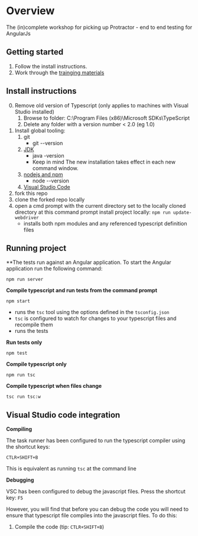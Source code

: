 # Overview
The (in)complete workshop for picking up Protractor - end to end testing for AngularJs

## Getting started

1. Follow the install instructions.
2. Work through the [trainging materials](training-guide.md)

## Install instructions

0. Remove old version of Typescript (only applies to machines with Visual Studio installed)
    1. Browse to folder: C:\Program Files (x86)\Microsoft SDKs\TypeScript
    2. Delete any folder with a version number < 2.0 (eg 1.0)
1. Install global tooling:
    1. git
        - git --version 
    2. [JDK](http://www.oracle.com/technetwork/java/javase/downloads/jdk8-downloads-2133151.html)
        - java -version
        - Keep in mind The new installation takes effect in each new command window.
    3. [nodejs and npm](https://nodejs.org/en/) 
        - node --version
    4. [Visual Studio Code](https://code.visualstudio.com/Download)
2. fork this repo
3. clone the forked repo locally
4. open a cmd prompt with the current directory set to the locally cloned directory
   at this command prompt install project locally: `npm run update-webdriver`
    * installs both npm modules and any referenced typescript definition files

## Running project

**The tests run against an Angular application. To start the Angular application run the following command:

`npm run server`

**Compile typescript and run tests from the command prompt** 

`npm start`

* runs the `tsc` tool using the options defined in the `tsconfig.json`
* `tsc` is configured to watch for changes to your typescript files and recompile them
* runs the tests

**Run tests only**

`npm test`

**Compile typescript only**

`npm run tsc`

**Compile typescript when files change**

`tsc run tsc:w`

## Visual Studio code integration

**Compiling**

The task runner has been configured to run the typescript compiler using the shortcut keys: 

`CTLR+SHIFT+B`

This is equivalent as running `tsc` at the command line

**Debugging**

VSC has been configured to debug the javascript files. Press the shortcut key: `F5`

However, you will find that before you can debug the code you will need to ensure that typescript file compiles into the javascript files. To do this:

1. Compile the code (tip: `CTLR+SHIFT+B`)

